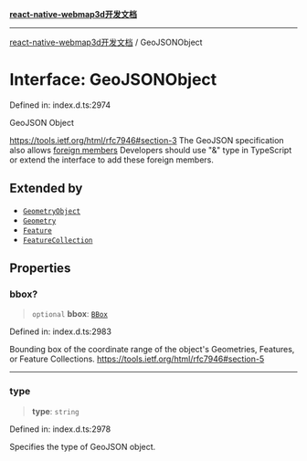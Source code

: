 [**react-native-webmap3d开发文档**](../README.md)

***

[react-native-webmap3d开发文档](../globals.md) / GeoJSONObject

# Interface: GeoJSONObject

Defined in: index.d.ts:2974

GeoJSON Object

https://tools.ietf.org/html/rfc7946#section-3
The GeoJSON specification also allows [foreign members](https://tools.ietf.org/html/rfc7946#section-6.1)
Developers should use "&" type in TypeScript or extend the interface to add these foreign members.

## Extended by

- [`GeometryObject`](GeometryObject.md)
- [`Geometry`](Geometry.md)
- [`Feature`](Feature.md)
- [`FeatureCollection`](FeatureCollection.md)

## Properties

### bbox?

> `optional` **bbox**: [`BBox`](../type-aliases/BBox.md)

Defined in: index.d.ts:2983

Bounding box of the coordinate range of the object's Geometries, Features, or Feature Collections.
https://tools.ietf.org/html/rfc7946#section-5

***

### type

> **type**: `string`

Defined in: index.d.ts:2978

Specifies the type of GeoJSON object.
